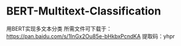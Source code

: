 # BERT-Multitext-Classification
用BERT实现多文本分类
所需文件可下载于：https://pan.baidu.com/s/1InGx2Ou85e-bHkbxPcndKA 
提取码：yhpr 
